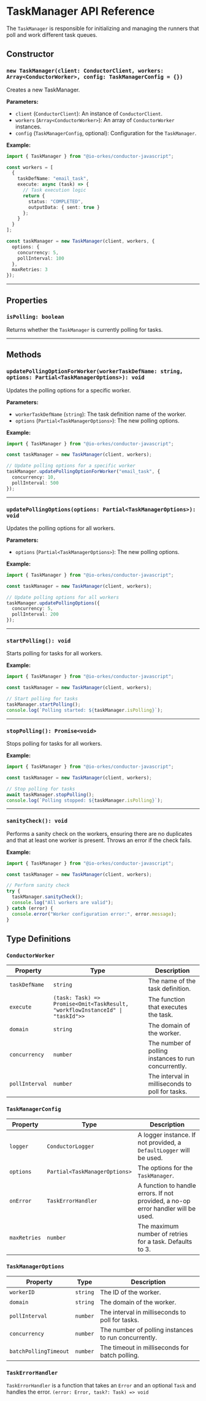 # TaskManager API Reference

The `TaskManager` is responsible for initializing and managing the runners that poll and work different task queues.

## Constructor

### `new TaskManager(client: ConductorClient, workers: Array<ConductorWorker>, config: TaskManagerConfig = {})`

Creates a new TaskManager.

**Parameters:**

-   `client` (`ConductorClient`): An instance of `ConductorClient`.
-   `workers` (`Array<ConductorWorker>`): An array of `ConductorWorker` instances.
-   `config` (`TaskManagerConfig`, optional): Configuration for the `TaskManager`.

**Example:**

```typescript
import { TaskManager } from "@io-orkes/conductor-javascript";

const workers = [
  {
    taskDefName: "email_task",
    execute: async (task) => {
      // Task execution logic
      return {
        status: "COMPLETED",
        outputData: { sent: true }
      };
    }
  }
];

const taskManager = new TaskManager(client, workers, {
  options: {
    concurrency: 5,
    pollInterval: 100
  },
  maxRetries: 3
});
```

---

## Properties

### `isPolling: boolean`

Returns whether the `TaskManager` is currently polling for tasks.

---

## Methods

### `updatePollingOptionForWorker(workerTaskDefName: string, options: Partial<TaskManagerOptions>): void`

Updates the polling options for a specific worker.

**Parameters:**

-   `workerTaskDefName` (`string`): The task definition name of the worker.
-   `options` (`Partial<TaskManagerOptions>`): The new polling options.

**Example:**

```typescript
import { TaskManager } from "@io-orkes/conductor-javascript";

const taskManager = new TaskManager(client, workers);

// Update polling options for a specific worker
taskManager.updatePollingOptionForWorker("email_task", {
  concurrency: 10,
  pollInterval: 500
});
```

---

### `updatePollingOptions(options: Partial<TaskManagerOptions>): void`

Updates the polling options for all workers.

**Parameters:**

-   `options` (`Partial<TaskManagerOptions>`): The new polling options.

**Example:**

```typescript
import { TaskManager } from "@io-orkes/conductor-javascript";

const taskManager = new TaskManager(client, workers);

// Update polling options for all workers
taskManager.updatePollingOptions({
  concurrency: 5,
  pollInterval: 200
});
```

---

### `startPolling(): void`

Starts polling for tasks for all workers.

**Example:**

```typescript
import { TaskManager } from "@io-orkes/conductor-javascript";

const taskManager = new TaskManager(client, workers);

// Start polling for tasks
taskManager.startPolling();
console.log(`Polling started: ${taskManager.isPolling}`);
```

---

### `stopPolling(): Promise<void>`

Stops polling for tasks for all workers.

**Example:**

```typescript
import { TaskManager } from "@io-orkes/conductor-javascript";

const taskManager = new TaskManager(client, workers);

// Stop polling for tasks
await taskManager.stopPolling();
console.log(`Polling stopped: ${taskManager.isPolling}`);
```

---

### `sanityCheck(): void`

Performs a sanity check on the workers, ensuring there are no duplicates and that at least one worker is present. Throws an error if the check fails.

**Example:**

```typescript
import { TaskManager } from "@io-orkes/conductor-javascript";

const taskManager = new TaskManager(client, workers);

// Perform sanity check
try {
  taskManager.sanityCheck();
  console.log("All workers are valid");
} catch (error) {
  console.error("Worker configuration error:", error.message);
}
```

## Type Definitions

### `ConductorWorker`
| Property | Type | Description |
| --- | --- | --- |
| `taskDefName` | `string` | The name of the task definition. |
| `execute` | `(task: Task) => Promise<Omit<TaskResult, "workflowInstanceId" \| "taskId">>` | The function that executes the task. |
| `domain` | `string` | The domain of the worker. |
| `concurrency` | `number` | The number of polling instances to run concurrently. |
| `pollInterval` | `number` | The interval in milliseconds to poll for tasks. |

### `TaskManagerConfig`
| Property | Type | Description |
| --- | --- | --- |
| `logger` | `ConductorLogger` | A logger instance. If not provided, a `DefaultLogger` will be used. |
| `options` | `Partial<TaskManagerOptions>` | The options for the `TaskManager`. |
| `onError` | `TaskErrorHandler` | A function to handle errors. If not provided, a no-op error handler will be used. |
| `maxRetries` | `number` | The maximum number of retries for a task. Defaults to 3. |

### `TaskManagerOptions`
| Property | Type | Description |
| --- | --- | --- |
| `workerID` | `string` | The ID of the worker. |
| `domain` | `string` | The domain of the worker. |
| `pollInterval` | `number` | The interval in milliseconds to poll for tasks. |
| `concurrency` | `number` | The number of polling instances to run concurrently. |
| `batchPollingTimeout` | `number` | The timeout in milliseconds for batch polling. |

### `TaskErrorHandler`
`TaskErrorHandler` is a function that takes an `Error` and an optional `Task` and handles the error.
`(error: Error, task?: Task) => void`
